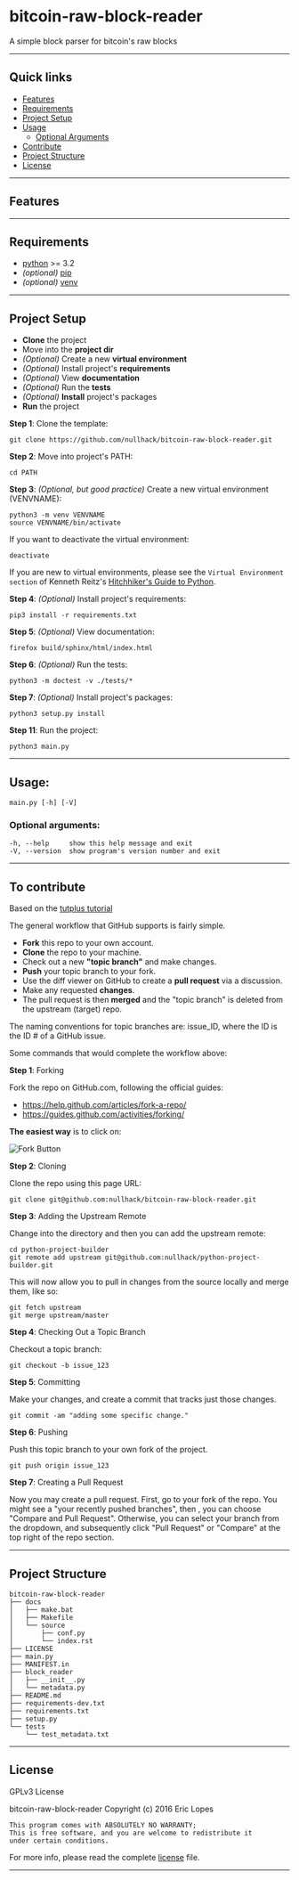 # bitcoin-raw-block-reader

A simple block parser for bitcoin's raw blocks

----

## Quick links
- [Features](#features)
- [Requirements](#requirements)
- [Project Setup](#project-setup)
- [Usage](#usage)
  - [Optional Arguments](#optional-arguments)
- [Contribute](#to-contribute)
- [Project Structure](#project-structure)
- [License](#license)

----

## Features

----

## Requirements

* [python](https://www.python.org/download/releases/3.0/) >= 3.2
* *(optional)* [pip](https://pypi.python.org/pypi/pip/)
* *(optional)* [venv](https://docs.python.org/3/library/venv.html)

----

## Project Setup

* **Clone** the project
* Move into the **project dir**
* *(Optional)* Create a new **virtual environment**
* *(Optional)* Install project's **requirements**
* *(Optional)* View **documentation**
* *(Optional)* Run the **tests**
* *(Optional)* **Install** project's packages
* **Run** the project

**Step 1**: Clone the template:

    git clone https://github.com/nullhack/bitcoin-raw-block-reader.git

**Step 2**: Move into project's PATH:

    cd PATH

**Step 3**: *(Optional, but good practice)* Create a new virtual environment (VENVNAME):
  
    python3 -m venv VENVNAME
    source VENVNAME/bin/activate

If you want to deactivate the virtual environment:

    deactivate

If you are new to virtual environments, please see the `Virtual Environment section` of Kenneth Reitz's [Hitchhiker's Guide to Python](http://docs.python-guide.org/en/latest/).

**Step 4**: *(Optional)* Install project's requirements:

    pip3 install -r requirements.txt

**Step 5**: *(Optional)* View documentation:

    firefox build/sphinx/html/index.html

**Step 6**: *(Optional)* Run the tests:

    python3 -m doctest -v ./tests/*
    
**Step 7**: *(Optional)* Install project's packages:

    python3 setup.py install

**Step 11**: Run the project:

    python3 main.py

----

## Usage: 

    main.py [-h] [-V]

### Optional arguments:

    -h, --help     show this help message and exit
    -V, --version  show program's version number and exit

----

## To contribute

Based on the [tutplus tutorial](https://code.tutsplus.com/tutorials/how-to-collaborate-on-github--net-34267)

The general workflow that GitHub supports is fairly simple.

* **Fork** this repo to your own account.
* **Clone** the repo to your machine.
* Check out a new **"topic branch"** and make changes.
* **Push** your topic branch to your fork.
* Use the diff viewer on GitHub to create a **pull request** via a discussion.
* Make any requested **changes**.
* The pull request is then **merged** and the "topic branch" is deleted from the upstream (target) repo.

The naming conventions for topic branches are: issue_ID, where the ID  is the ID # of a GitHub issue.

Some commands that would complete the workflow above:

**Step 1**: Forking

Fork the repo on GitHub.com, following the official guides:

* https://help.github.com/articles/fork-a-repo/
* https://guides.github.com/activities/forking/

**The easiest way** is to click on:

![Fork Button](https://github-images.s3.amazonaws.com/help/bootcamp/Bootcamp-Fork.png)

**Step 2**: Cloning

Clone the repo using this page URL:

    git clone git@github.com:nullhack/bitcoin-raw-block-reader.git

**Step 3**: Adding the Upstream Remote

Change into the directory and then you can add the upstream remote:

    cd python-project-builder
    git remote add upstream git@github.com:nullhack/python-project-builder.git

This will now allow you to pull in changes from the source locally and merge them, like so:

    git fetch upstream
    git merge upstream/master

**Step 4**: Checking Out a Topic Branch

Checkout a topic branch:

    git checkout -b issue_123

**Step 5**: Committing

Make your changes, and create a commit that tracks just those changes.

    git commit -am "adding some specific change."

**Step 6**: Pushing

Push this topic branch to your own fork of the project.

    git push origin issue_123

**Step 7**: Creating a Pull Request

Now you may create a pull request. First, go to your fork of the repo. You might see a "your recently pushed branches", then , you can choose "Compare and Pull Request". Otherwise, you can select your branch from the dropdown, and subsequently click "Pull Request" or "Compare" at the top right of the repo section.

----

## Project Structure

    bitcoin-raw-block-reader
    ├── docs
    │   ├── make.bat
    │   ├── Makefile
    │   └── source
    │       ├── conf.py
    │       └── index.rst
    ├── LICENSE
    ├── main.py
    ├── MANIFEST.in
    ├── block_reader
    │   ├── __init__.py
    │   └── metadata.py
    ├── README.md
    ├── requirements-dev.txt
    ├── requirements.txt
    ├── setup.py
    └── tests
        └── test_metadata.txt

----

## License

GPLv3 License

bitcoin-raw-block-reader Copyright (c) 2016 Eric Lopes


    This program comes with ABSOLUTELY NO WARRANTY;
    This is free software, and you are welcome to redistribute it
    under certain conditions.

For more info, please read the complete [license](LICENSE) file.

----

